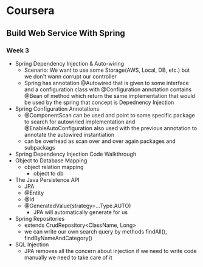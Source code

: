 # Coursera
## Build Web Service With Spring
### Week 3
 - Spring Dependency Injection & Auto-wiring
    - Scenario: We want to use some Storage(AWS, Local, DB, etc.) but we don't wann corrupt our controller
    - Spring has annotation @Autowired that is given to some interface and a configuration class with @Configuration annotation contains @Bean of method which return the same implementation that would be used by the spring that concept is Depednency Injection
  - Spring Configuration Annotations
    - @ComponentScan can be used and point to some specific package to search for autowiried implementation and @EnableAutoConfiguration also used with the previous annotation to annotate the autowired instantiation
    - can be overhead as scan over and over again packages and subpackags
  - Spring Dependency Injection Code Walkthrough
  - Object to Database Mapping
    - object relation mapping
      - object to db
  - The Java Persistence API
    - JPA
    - @Entity
    - @Id
    - @GeneratedValue(strategy=...Type.AUTO)
      - JPA will automatically generate for us
  - Spring Repositories
    - extends CrudRepository<ClassName, Long>
    - we can write our own search query by methods findAll(), findByNameAndCategory()
  - SQL Injection
    - JPA removes all the concern about injection if we need to write code manually we need to take care of it
